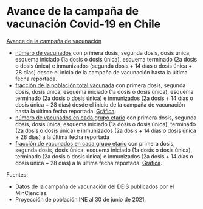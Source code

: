 # Avance de la campaña de vacunación Covid-19 en Chile

[Avance de la campaña de vacunación](/output/contrib) 
* [número de vacunados](output/contrib/total_vacunados_fecha.csv) con primera dosis, segunda dosis, dosis única, esquema iniciado (1a dosis o dosis única), esquema terminado (2a dosis o dosis única) e inmunizados (segunda dosis + 14 días o dosis única + 28 días) desde el inicio de la campaña de vacunación hasta la última fecha reportada.
* [fracción de la población total vacunada](output/contrib/fraccion_vacunados_fecha.csv) con primera dosis, segunda dosis, dosis única, esquema iniciado (1a dosis o dosis única), esquema terminado (2a dosis o dosis única) e inmunizados (2a dosis + 14 días o dosis única + 28 días) desde el inicio de la campaña de vacunación hasta la última fecha reportada. [Gráfica](output/contrib/fraccion_vacunados_fecha.pdf).
* [número de vacunados en cada grupo etario](output/contrib/total_vacunados_edad.csv) con primera dosis, segunda dosis, dosis única, esquema iniciado (1a dosis o dosis única), terminado (2a dosis o dosis única) e inmunizados (2a dosis + 14 días o dosis única + 28 días) a la última fecha reportada 
* [fracción de vacunados en cada grupo etario](output/contrib/fraccion_vacunados_edad.csv) con primera dosis, segunda dosis, dosis única, esquema iniciado (1a dosis o dosis única), terminado (2a dosis o dosis única) e inmunizados (2a dosis + 14 días o dosis única + 28 días) a la última fecha reportada. [Gráfica](output/contrib/fraccion_vacunados_edad.pdf). 

Fuentes: 
* Datos de la campaña de vacunación del DEIS publicados por el MinCiencias.
* Proyección de población INE al 30 de junio de 2021.

